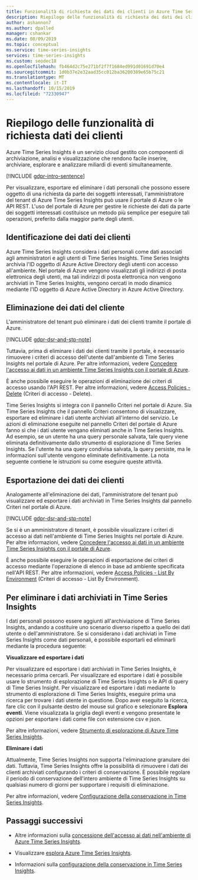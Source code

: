 ```yaml
---
title: Funzionalità di richiesta dei dati dei clienti in Azure Time Series Insights | Microsoft Docs
description: Riepilogo delle funzionalità di richiesta dei dati dei clienti in Azure Time Series Insights.
author: ashannon7
ms.author: dpalled
manager: cshankar
ms.date: 08/09/2019
ms.topic: conceptual
ms.service: time-series-insights
services: time-series-insights
ms.custom: seodec18
ms.openlocfilehash: fb464d2c75e271bf2f7f1684ed991d01691d70e4
ms.sourcegitcommit: 1d0b37e2e32aad35cc012ba36200389e65b75c21
ms.translationtype: MT
ms.contentlocale: it-IT
ms.lasthandoff: 10/15/2019
ms.locfileid: "72330947"
---
```

# <a name="summary-of-customer-data-request-features"></a>Riepilogo delle funzionalità di richiesta dati dei clienti

Azure Time Series Insights è un servizio cloud gestito con componenti di archiviazione, analisi e visualizzazione che rendono facile inserire, archiviare, esplorare e analizzare miliardi di eventi simultaneamente.

[!INCLUDE [gdpr-intro-sentence](../../includes/gdpr-intro-sentence.md)]

Per visualizzare, esportare ed eliminare i dati personali che possono essere oggetto di una richiesta da parte dei soggetti interessati, l'amministratore del tenant di Azure Time Series Insights può usare il portale di Azure o le API REST. L'uso del portale di Azure per gestire le richieste dei dati da parte dei soggetti interessati costituisce un metodo più semplice per eseguire tali operazioni, preferito dalla maggior parte degli utenti.

## <a name="identifying-customer-data"></a>Identificazione dei dati dei clienti

Azure Time Series Insights considera i dati personali come dati associati agli amministratori e agli utenti di Time Series Insights. Time Series Insights archivia l'ID oggetto di Azure Active Directory degli utenti con accesso all'ambiente. Nel portale di Azure vengono visualizzati gli indirizzi di posta elettronica degli utenti, ma tali indirizzi di posta elettronica non vengono archiviati in Time Series Insights, vengono cercati in modo dinamico mediante l'ID oggetto di Azure Active Directory in Azure Active Directory.

## <a name="deleting-customer-data"></a>Eliminazione dei dati del cliente

L'amministratore del tenant può eliminare i dati dei clienti tramite il portale di Azure.

[!INCLUDE [gdpr-dsr-and-stp-note](../../includes/gdpr-dsr-and-stp-note.md)]

Tuttavia, prima di eliminare i dati dei clienti tramite il portale, è necessario rimuovere i criteri di accesso dell'utente dall'ambiente di Time Series Insights nel portale di Azure. Per altre informazioni, vedere [Concedere l'accesso ai dati in un ambiente Time Series Insights con il portale di Azure](time-series-insights-data-access.md).

È anche possibile eseguire le operazioni di eliminazione dei criteri di accesso usando l'API REST. Per altre informazioni, vedere [Access Policies - Delete](https://docs.microsoft.com/rest/api/time-series-insights/management/accesspolicies/delete) (Criteri di accesso - Delete).

Time Series Insights si integra con il pannello Criteri nel portale di Azure. Sia Time Series Insights che il pannello Criteri consentono di visualizzare, esportare ed eliminare i dati utente archiviati all'interno del servizio. Le azioni di eliminazione eseguite nel pannello Criteri del portale di Azure fanno sì che i dati utente vengano eliminati anche in Time Series Insights. Ad esempio, se un utente ha una query personale salvata, tale query viene eliminata definitivamente dallo strumento di esplorazione di Time Series Insights. Se l'utente ha una query condivisa salvata, la query persiste, ma le informazioni sull'utente vengono eliminate definitivamente. La nota seguente contiene le istruzioni su come eseguire queste attività.

## <a name="exporting-customer-data"></a>Esportazione dei dati dei clienti

Analogamente all'eliminazione dei dati, l'amministratore del tenant può visualizzare ed esportare i dati archiviati in Time Series Insights dal pannello Criteri nel portale di Azure.

[!INCLUDE [gdpr-dsr-and-stp-note](../../includes/gdpr-dsr-and-stp-note.md)]

Se si è un amministratore di tenant, è possibile visualizzare i criteri di accesso ai dati nell'ambiente di Time Series Insights nel portale di Azure. Per altre informazioni, vedere [Concedere l'accesso ai dati in un ambiente Time Series Insights con il portale di Azure](time-series-insights-data-access.md).

È anche possibile eseguire le operazioni di esportazione dei criteri di accesso mediante l'operazione di elenco in base ad ambiente specificata nell'API REST. Per altre informazioni, vedere [Access Policies - List By Environment](https://docs.microsoft.com/rest/api/time-series-insights/management/accesspolicies/listbyenvironment) (Criteri di accesso - List By Environment).

## <a name="to-delete-data-stored-within-time-series-insights"></a>Per eliminare i dati archiviati in Time Series Insights

I dati personali possono essere aggiunti all'archiviazione di Time Series Insights, andando a costituire uno scenario diverso rispetto a quello dei dati utente o dell'amministratore. Se si considerano i dati archiviati in Time Series Insights come dati personali, è possibile esportarli ed eliminarli mediante la procedura seguente:

**Visualizzare ed esportare i dati**

Per visualizzare ed esportare i dati archiviati in Time Series Insights, è necessario prima cercarli. Per visualizzare ed esportare i dati è possibile usare lo strumento di esplorazione di Time Series Insights o le API di query di Time Series Insight. Per visualizzare ed esportare i dati mediante lo strumento di esplorazione di Time Series Insights, eseguire prima una ricerca per trovare i dati utente in questione. Dopo aver eseguito la ricerca, fare clic con il pulsante destro del mouse sul grafico e selezionare **Esplora eventi**. Viene visualizzata la griglia degli eventi e vengono presentate le opzioni per esportare i dati come file con estensione csv e json.

Per altre informazioni, vedere [Strumento di esplorazione di Azure Time Series Insights](time-series-insights-explorer.md).

**Eliminare i dati**

Attualmente, Time Series Insights non supporta l'eliminazione granulare dei dati. Tuttavia, Time Series Insights offre la possibilità di rimuovere i dati dei clienti archiviati configurando i criteri di conservazione. È possibile regolare il periodo di conservazione dell'intero ambiente di Time Series Insights su qualsiasi numero di giorni per supportare i requisiti di eliminazione.

Per altre informazioni, vedere [Configurazione della conservazione in Time Series Insights](time-series-insights-how-to-configure-retention.md).

## <a name="next-steps"></a>Passaggi successivi

* Altre informazioni sulla [concessione dell'accesso ai dati nell'ambiente di Azure Time Series Insights](./time-series-insights-data-access.md).

* Visualizzare [esplora Azure Time Series Insights](time-series-insights-explorer.md).

* Informazioni sulla [configurazione della conservazione in Time Series Insights](time-series-insights-how-to-configure-retention.md).